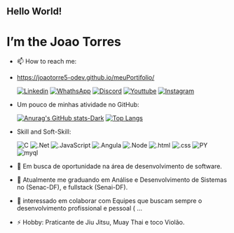 ## Hello World!
# I’m the Joao Torres

- 📫 How to reach me:
- https://joaotorre5-odev.github.io/meuPortifolio/
  
    [![Linkedin](https://img.shields.io/badge/LinkedIn-0077B5?style=for-the-badge&logo=linkedin&logoColor=white)](https://www.linkedin.com/in/jo%C3%A3o-torre5-the-developer/)
    [![WhathsApp](https://img.shields.io/badge/WhatsApp-25D366?style=for-the-badge&logo=whatsapp&logoColor=white)]()
    [![Discord](https://img.shields.io/badge/Discord-7289DA?style=for-the-badge&logo=discord&logoColor=white)]()
    [![Youttube](https://img.shields.io/badge/YouTube-FF0000?style=for-the-badge&logo=youtube&logoColor=white)](https://www.youtube.com/@joaoTorre5-oDev)
    [![Instagram](https://img.shields.io/badge/Instagram-E4405F?style=for-the-badge&logo=instagram&logoColor=white)]()
  
- Um pouco de minhas atividade no GitHub:
    
    [![Anurag's GitHub stats-Dark](https://github-readme-stats.vercel.app/api?username=JoaoTorre5-oDev&show_icons=true&theme=ambient_gradient)](https://github.com/JoaoTorre5-oDev)
    [![Top Langs](https://github-readme-stats.vercel.app/api/top-langs/?username=JoaoTorre5-oDev&theme=ambient_gradient)](https://github.com/JoaoTorre5-oDev)
  
- Skill and Soft-Skill:
  
    ![C](https://img.shields.io/badge/C%23-239120?style=for-the-badge&logo=c-sharp&logoColor=white)
    ![.Net](https://img.shields.io/badge/.NET-5C2D91?style=for-the-badge&logo=.net&logoColor=white)
    ![.JavaScript](https://img.shields.io/badge/JavaScript-F7DF1E?style=for-the-badge&logo=javascript&logoColor=black)
    ![.Angula](https://img.shields.io/badge/Angular-DD0031?style=for-the-badge&logo=angular&logoColor=white)
    ![.Node](https://img.shields.io/badge/Node.js-43853D?style=for-the-badge&logo=node.js&logoColor=white)
    ![.html](https://img.shields.io/badge/HTML5-E34F26?style=for-the-badge&logo=html5&logoColor=white)
    ![.css](https://img.shields.io/badge/CSS3-1572B6?style=for-the-badge&logo=css3&logoColor=white)
    ![PY](https://img.shields.io/badge/Python-3776AB?style=for-the-badge&logo=python&logoColor=white)
    ![myql](https://img.shields.io/badge/MySQL-00000F?style=for-the-badge&logo=mysql&logoColor=white)

- 👀 Em busca de oportunidade na área de desenvolvimento de software.
- 🌱 Atualmente me graduando em Análise e Desenvolvimento de Sistemas no (Senac-DF), e fullstack (Senai-DF).
- 💞️ interessado em colaborar com Equipes que buscam sempre o desenvolvimento profissional e pessoal ( ...
- ⚡ Hobby: Praticante de Jiu Jitsu, Muay Thai e toco Violão.


<!---
JoaoTorre5-oDev/JoaoTorre5-oDev is a ✨ special ✨ repository because its `README.md` (this file) appears on your GitHub profile.
You can click the Preview link to take a look at your changes.
--->

